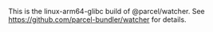 This is the linux-arm64-glibc build of @parcel/watcher. See https://github.com/parcel-bundler/watcher for details.